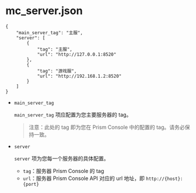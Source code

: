 # mc_server.json

    {
        "main_server_tag": "主服",
        "server": [
            {
                "tag": "主服",
                "url": "http://127.0.0.1:8520"
            },
            {
                "tag": "游戏服",
                "url": "http://192.168.1.2:8520"
            }
        ]
    }

+ `main_server_tag`

    `main_server_tag` 项应配置为您主要服务器的 tag。

    > 注意：此处的 tag 即为您在 Prism Console 中的配置的 tag。请务必保持一致。

+ `server`

    `server` 项为您每一个服务器的具体配置。

    + `tag`：服务器 Prism Console 的 tag
    + `url`：服务器 Prism Console API 对应的 url 地址，即 `http://{host}:{port}`